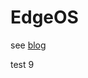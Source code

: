 # EdgeOS

see [blog](https://gojimmypi.blogspot.com/2021/02/dual-wan-openvpn-with-edgerouter-x-or.html)

test 9

